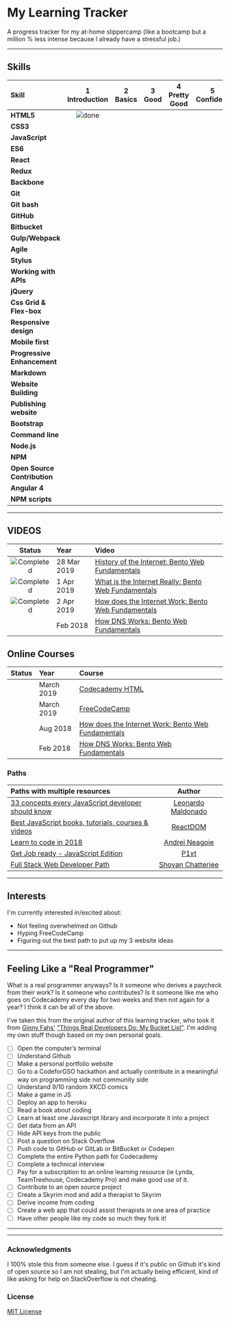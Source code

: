 # My Learning Tracker

A progress tracker for my at-home slippercamp (like a bootcamp but a million % less intense because I already have a stressful job.)  


----

## Skills

[done]: https://user-images.githubusercontent.com/29199184/32275438-8385f5c0-bf0b-11e7-9406-42265f71e2bd.png "Done"

|               Skill              | 1<br>Introduction | 2<br>Basics   | 3<br>Good     | 4<br>Pretty Good | 5<br>Confident | 6<br>Awesome    |
|:-------------------------------- |:-----------------:|:-------------:|:-------------:|:----------------:|:--------------:|:---------------:|
|**HTML5**                         |  ![done][done]    |  |  |     |  |                 |
|**CSS3**                          |     |  |  |    |   |                 |
|**JavaScript**                    |     |  |  |                  |                |                 |
|**ES6**                           |     |  |  |                  |                |                 |
|**React**                         |      |  |  |                  |                |                 |
|**Redux**                         |      |  |               |                  |                |                 |
|**Backbone**                      |  |  |  |                  |                |                 |
|**Git**                           |     |  |  |    |                |                 |
|**Git bash**                      |     |  |  |                  |                |                 |
|**GitHub**                        |     |  |  |     |                |                 |
|**Bitbucket**                     |     |  | |    |                |                 |
|**Gulp/Webpack**                  |      | |               |                  |                |                 |
|**Agile**                         |     |  | |                  |                |                 |
|**Stylus**                        |    |  | |                  |                |                 |
|**Working with APIs**             |    |  |  |                  |                |                 |
|**jQuery**                        |      |  |  |     |                |                 |
|**Css Grid & Flex-box**           |     |  |  |    |                |                 |
|**Responsive design**             |     | | |     |                |                 |
|**Mobile first**                  |     |  |  |     |                |                 |
|**Progressive Enhancement**       |    |  ||   |                |                 |
|**Markdown**                      |    |  |  |    |   |                 |
|**Website Building**              |     |  |  |    |                |                 |
|**Publishing website**            |     |  |  |                  |                |                 |
|**Bootstrap**                     |      |  |  |                  |                |                 |
|**Command line**                  |      |  |  |                  |                |                 |
|**Node.js**                       |     |  |               |                  |                |                 |
|**NPM**                           | |  |               |                  |                |                 |
|**Open Source Contribution**      |     | |               |                  |                |                 |
|**Angular 4**                     |     |               |               |                  |                |                 |
|**NPM scripts**                   |      |               |               |                  |                |          .      |

----

## VIDEOS

[//]: # (Status images)

[Completed]: https://user-images.githubusercontent.com/29199184/32275438-8385f5c0-bf0b-11e7-9406-42265f71e2bd.png "Completed"
[In Progress]: https://user-images.githubusercontent.com/29199184/34462881-7305ddac-ee4d-11e7-9b57-589424820da4.png "In Progress"
[Soon]: https://user-images.githubusercontent.com/29199184/34462916-d5c37bd4-ee4d-11e7-9f4a-d57f2243281b.png "Soon"

|            Status            |   Year   | Video                                                          ||
|:---------------------------:|:---------|:----------------------------------------------------------------|:-------------------------------------------:|
| ![Completed][Completed]     | 28 Mar 2019 | [History of the Internet: Bento Web Fundamentals]             | 
|![Completed][Completed]      | 1 Apr 2019 | [What is the Internet Really: Bento Web Fundamentals]           
|![Completed][Completed]      | 2 Apr 2019 | [How does the Internet Work: Bento Web Fundamentals]             | 
|      | Feb 2018 | [How DNS Works: Bento Web Fundamentals]                               |              |


## Online Courses
|            Status            |   Year   | Course                                                          ||
|:---------------------------:|:---------|:----------------------------------------------------------------|:-------------------------------------------:|
|    | March 2019 | [Codecademy HTML]| 
|     | March 2019 | [FreeCodeCamp]           
|     | Aug 2018 | [How does the Internet Work: Bento Web Fundamentals]             | 
|      | Feb 2018 | [How DNS Works: Bento Web Fundamentals]                               |              |


[//]: # (Reference links to courses)

[Codecademy HTML]: https://www.codecademy.com/courses/learn-html/lessons/intro-to-html?action=resume_content_item
[History of the Internet: Bento Web Fundamentals]: https://www.youtube.com/watch?v=9hIQjrMHTv4
[What is the Internet Really: Bento Web Fundamentals]: https://www.youtube.com/watch?v=XE_FPEFpHt4
[How does the Internet Work: Bento Web Fundamentals]: https://www.youtube.com/watch?v=7_LPdttKXPc
[How DNS Works: Bento Web Fundamentals]: https://www.youtube.com/watch?v=72snZctFFtA
[FreeCodeCamp]: www.freecodecamp.org


### Paths

| Paths with multiple resources                             |            Author            |
|:----------------------------------------------------------|:----------------------------:|
| [33 concepts every JavaScript developer should know]      | [Leonardo Maldonado]         |
| [Best JavaScript books, tutorials, courses & videos]      | [ReactDOM]                   |
| [Learn to code in 2018]                                   | [Andrei Neagoie]             |
| [Get Job ready - JavaScript Edition]                      | [P1xt]                       |
| [Full Stack Web Developer Path]                           | [Shovan Chatterjee]          |

[//]: # (Reference links to paths)

[33 concepts every JavaScript developer should know]: https://github.com/leonardomso/33-js-concepts
[Best JavaScript books, tutorials, courses & videos]: https://reactdom.com/blog/javascript-books
[Learn to code in 2018]: https://hackernoon.com/learn-to-code-in-2018-get-hired-and-have-fun-along-the-way-b338247eed6a
[Get Job ready - JavaScript Edition]: https://github.com/P1xt/p1xt-guides/blob/master/job-ready-javascript-edition-2.0.md
[Full Stack Web Developer Path]: https://github.com/shovanch/fullstack-web-developer-path

[//]: # (Reference links to authors)
[Leonardo Maldonado]: https://github.com/leonardomso
[ReactDOM]: https://reactdom.com
[Andrei Neagoie]: https://twitter.com/AndreiNeagoie
[P1xt]: https://github.com/P1xt
[Shovan Chatterjee]: https://github.com/shovanch

----

## Interests

I'm currently interested in/excited about:

+ Not feeling overwhelmed on Github
+ Hyping FreeCodeCamp
+ Figuring out the best path to put up my 3 website ideas

----

## Feeling Like a "Real Programmer"

What is a real programmer anyways?  Is it someone who derives a paycheck from their work? Is it someone who contributes?  Is it someone like me who goes on Codecademy every day for two weeks and then not again for a year?  I think it can be all of the above.  

I've taken this from the original author of this learning tracker, who took it from [Ginny Fahs'](https://twitter.com/ginnyfahs) ["Things Real Developers Do: My Bucket List"](https://blog.prototypr.io/wondering-if-youre-a-real-developer-yet-try-making-a-bucket-list-281275482155).  I'm adding my own stuff though based on my own personal goals.    


* [ ] Open the computer’s terminal
* [ ] Understand Github
* [ ] Make a personal portfolio website
* [ ] Go to a CodeforGSO hackathon and actually contribute in a meaningful way on programming side not community side
* [ ] Understand 9/10 random XKCD comics
* [ ] Make a game in JS
* [ ] Deploy an app to heroku
* [ ] Read a book about coding
* [ ] Learn at least one Javascript library and incorporate it into a project
* [ ] Get data from an API
* [ ] Hide API keys from the public
* [ ] Post a question on Stack Overflow
* [ ] Push code to GitHub or GitLab or BitBucket or Codepen
* [ ] Complete the entire Python path for Codecademy
* [ ] Complete a technical interview
* [ ] Pay for a subscription to an online learning resource (ie Lynda, TeamTreehouse, Codecademy Pro) and make good use of it.
* [ ] Contribute to an open source project
* [ ] Create a Skyrim mod and add a therapist to Skyrim
* [ ] Derive income from coding
* [ ] Create a web app that could assist therapists in one area of practice
* [ ] Have other people like my code so much they fork it!

----



----

### Acknowledgments

I 100% stole this from someone else.  I guess if it's public on Github it's kind of open source so I am not stealing, but I'm actually being efficient, kind of like asking for help on StackOverflow is not cheating.  

### License

[MIT License](https://github.com/Syknapse/My-Learning-Tracker/blob/master/LICENSE)
